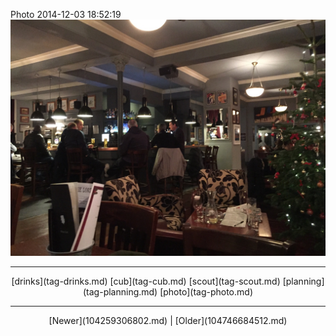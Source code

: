 <!--
title: Photo 2014-12-03 18
date: 2020-06-28T14:38:48.367Z
tags: drinks, cub, scout, planning, photo
-->

Photo 2014-12-03 18:52:19
![](104259354257-0.jpg)

<!--BOTTOM-POST-NAVIGATION-->
---

<center>[drinks](tag-drinks.md) [cub](tag-cub.md) [scout](tag-scout.md) [planning](tag-planning.md) [photo](tag-photo.md)</center>

---

<center>[Newer](104259306802.md) | [Older](104746684512.md)</center>